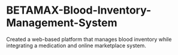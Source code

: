 # BETAMAX-Blood-Inventory-Management-System
Created a web-based platform that manages blood inventory while integrating a medication and online marketplace system.
